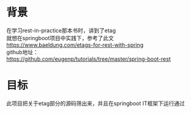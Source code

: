 # 背景
在学习rest-in-practice那本书时，讲到了etag  
就想在springboot项目中实践下，参考了此文  
https://www.baeldung.com/etags-for-rest-with-spring  
github地址：  
https://github.com/eugenp/tutorials/tree/master/spring-boot-rest

# 目标
此项目把关于etag部分的源码筛出来，并且在springboot IT框架下运行通过

